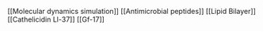 [[Molecular dynamics simulation]]
[[Antimicrobial peptides]]
[[Lipid Bilayer]]
[[Cathelicidin Ll-37]]
[[Gf-17]]
